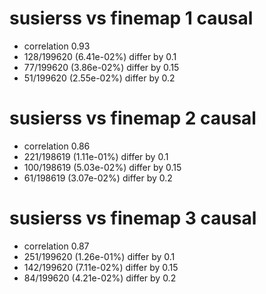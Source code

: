 # susierss vs finemap  1 causal

- correlation 0.93
- 128/199620 (6.41e-02%) differ by 0.1
- 77/199620 (3.86e-02%) differ by 0.15
- 51/199620 (2.55e-02%) differ by 0.2


# susierss vs finemap  2 causal

- correlation 0.86
- 221/198619 (1.11e-01%) differ by 0.1
- 100/198619 (5.03e-02%) differ by 0.15
- 61/198619 (3.07e-02%) differ by 0.2


# susierss vs finemap  3 causal

- correlation 0.87
- 251/199620 (1.26e-01%) differ by 0.1
- 142/199620 (7.11e-02%) differ by 0.15
- 84/199620 (4.21e-02%) differ by 0.2


